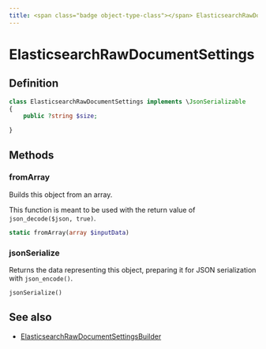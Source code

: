 ```yaml
---
title: <span class="badge object-type-class"></span> ElasticsearchRawDocumentSettings
---
```

# <span class="badge object-type-class"></span> ElasticsearchRawDocumentSettings

## Definition

```php
class ElasticsearchRawDocumentSettings implements \JsonSerializable
{
    public ?string $size;

}
```
## Methods

### <span class="badge object-method"></span> fromArray

Builds this object from an array.

This function is meant to be used with the return value of `json_decode($json, true)`.

```php
static fromArray(array $inputData)
```

### <span class="badge object-method"></span> jsonSerialize

Returns the data representing this object, preparing it for JSON serialization with `json_encode()`.

```php
jsonSerialize()
```

## See also

 * <span class="badge builder"></span> [ElasticsearchRawDocumentSettingsBuilder](./builder-ElasticsearchRawDocumentSettingsBuilder.md)
